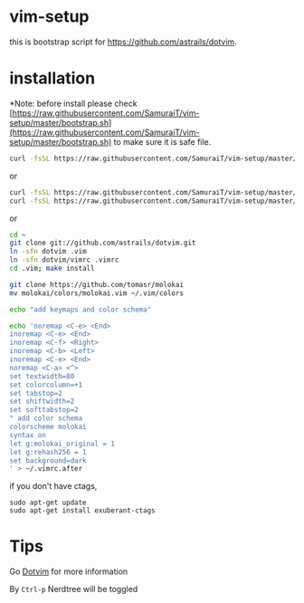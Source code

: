 # vim-setup
this is bootstrap script for https://github.com/astrails/dotvim.

# installation

*Note: before install please check [https://raw.githubusercontent.com/SamuraiT/vim-setup/master/bootstrap.sh](https://raw.githubusercontent.com/SamuraiT/vim-setup/master/bootstrap.sh) to make sure it is safe file.

```sh
curl -fsSL https://raw.githubusercontent.com/SamuraiT/vim-setup/master/bootstrap.sh | sh
```

or 

```sh
curl -fsSL https://raw.githubusercontent.com/SamuraiT/vim-setup/master/install-dotvim.sh | sh
curl -fsSL https://raw.githubusercontent.com/SamuraiT/vim-setup/master/install-color-scheme.sh | sh
```

or 

```sh
cd ~
git clone git://github.com/astrails/dotvim.git
ln -sfn dotvim .vim
ln -sfn dotvim/vimrc .vimrc
cd .vim; make install

git clone https://github.com/tomasr/molokai
mv molokai/colors/molokai.vim ~/.vim/colors

echo "add keymaps and color schema"

echo 'noremap <C-e> <End>
inoremap <C-e> <End>
inoremap <C-f> <Right>
inoremap <C-b> <Left>
inoremap <C-e> <End>
noremap <C-a> <^>
set textwidth=80
set colorcolumn=+1
set tabstop=2
set shiftwidth=2
set softtabstop=2
" add color schema
colorscheme molokai
syntax on
let g:molokai_original = 1
let g:rehash256 = 1
set background=dark
' > ~/.vimrc.after

```
if you don't have ctags, 

```
sudo apt-get update
sudo apt-get install exuberant-ctags
```

# Tips
Go [Dotvim](https://github.com/astrails/dotvim#taglist.vim) for more information

By `Ctrl-p` Nerdtree will be toggled

